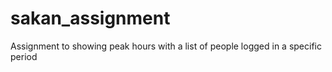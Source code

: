# sakan_assignment
Assignment to showing peak hours with a list of people logged in a specific period 
